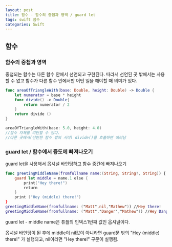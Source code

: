 ```yaml
---
layout: post
title: 함수 - 함수의 중첩과 영역 / guard let
tags: swift 함수
categories: Swift
---
```


## 함수

### 함수의 중첩과 영역

중첩되는 함수는 다른 함수 안에서 선언되고 구현된다. 따라서 선언된 곳 밖에서는 사용 할 수 없고 함수가 다른 함수 안에서만 어떤 일을 해야할 때 의미가 있다.

```swift
func areaOfTriangleWith(base: Double, height: Double) -> Double {
    let numerator = base * height
    func divide() -> Double{
        return numerator / 2
    }
    return divide ()
}

areaOfTriangleWith(base: 5.0, height: 4.0)
//함수 자체를 리턴할 수 있다.
//다른 곳에서(선언한 함수 밖의 시야) divide()를 호출하면 에러남
```



### guard let / 함수에서 중도에 빠져나오기

guard let을 사용해서 옵셔널 바인딩하고 함수 중간에 빠져나오기

```swift
func greetingMiddleName(fromfullname name:(String, String?, String)) {
	guard let middle = name.1 else {
    	print("Hey there!")
    	return
	}
	print ("Hey (middle) there!")
}
greetingMiddleName(fromfullname: ("Matt",nil,"Mathew")) //Hey there!
greetingMiddleName(fromfullname: ("Matt","Danger","Mathew")) //Hey Danger there!
```

guard let - middle name은 튜플의 인덱스1번째 값인 옵셔널이다.

옵셔널 바인딩이 된 후에 middle이 nil값이 아니라면 guard문 밖의 "Hey (middle) there!" 가 실행되고, nil이라면 "Hey there!" 구문이 실행됨.





## 